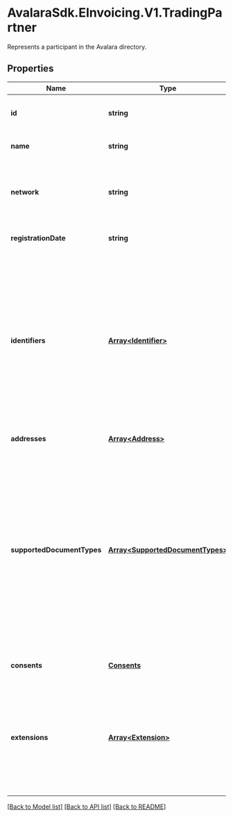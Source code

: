# AvalaraSdk.EInvoicing.V1.TradingPartner
Represents a participant in the Avalara directory.

## Properties

Name | Type | Description | Notes
------------ | ------------- | ------------- | -------------
**id** | **string** | Avalara unique ID of the participant in the directory. | [optional] [readonly] [default to undefined]
**name** | **string** | Name of the participant (typically, the name of the business entity). | [default to undefined]
**network** | **string** | The network where the participant is present. When creating or updating a trading partner, the value provided for the attribute \&#39;network\&#39; will be ignored. | [optional] [readonly] [default to undefined]
**registrationDate** | **string** | Registration date of the participant if available. | [optional] [default to undefined]
**identifiers** | [**Array&lt;Identifier&gt;**](Identifier.md) | A list of identifiers associated with the trading partner. Each identifier should consistently include the fields name, and value to maintain clarity and ensure consistent structure across entries. When creating or updating a trading partner, the attribute \&#39;name\&#39; must be agreed upon with Avalara to ensure consistency. Failing to adhere to the agreed values will result in a validation error. Further, when creating or updating a trading partner, the value provided for the attribute \&#39;displayName\&#39; will be ignored and instead retrieved from the standard set of display names maintained. | [default to undefined]
**addresses** | [**Array&lt;Address&gt;**](Address.md) |  | [default to undefined]
**supportedDocumentTypes** | [**Array&lt;SupportedDocumentTypes&gt;**](SupportedDocumentTypes.md) | A list of document types supported by the trading partner for exchange. Each document type identifier value must match the standard list maintained by Avalara, which includes Peppol and other public network document type identifier schemes and values, as well as any approved partner-specific identifiers. The \&#39;value\&#39; field must exactly match an entry from the provided document identifier list. Any attempt to submit unsupported document types will result in a validation error. Further, when creating or updating a trading partner, the value provided for the attributes \&#39;name\&#39; and \&#39;supportedByAvalara\&#39; will be ignored. | [default to undefined]
**consents** | [**Consents**](Consents.md) |  | [optional] [default to undefined]
**extensions** | [**Array&lt;Extension&gt;**](Extension.md) | Optional array used to carry additional metadata or configuration values that may be required by specific networks. When creating or updating a trading partner, the keys provided in the \&#39;extensions\&#39; attribute must be selected from a predefined list of supported extensions. Using any unsupported keys will result in a validation error. | [optional] [default to undefined]

[[Back to Model list]](../../../README.md#documentation-for-models) [[Back to API list]](../../../README.md#documentation-for-api-endpoints) [[Back to README]](../../../README.md)

